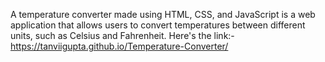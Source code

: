 
A temperature converter made using HTML, CSS, and JavaScript is a web application that allows users to convert temperatures between different units, such as Celsius and Fahrenheit.
Here's the link:-https://tanviigupta.github.io/Temperature-Converter/
